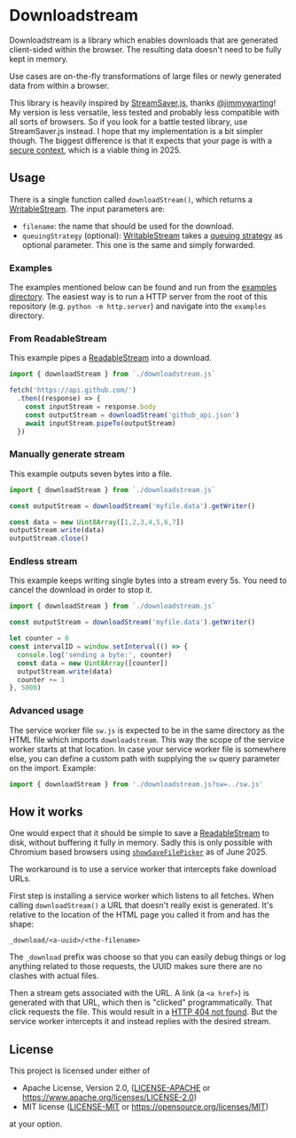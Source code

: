 Downloadstream
==============

Downloadstream is a library which enables downloads that are generated
client-sided within the browser. The resulting data doesn't need to be fully
kept in memory.

Use cases are on-the-fly transformations of large files or newly generated data
from within a browser.

This library is heavily inspired by [StreamSaver.js], thanks [@jimmywarting]!
My version is less versatile, less tested and probably less compatible with all
sorts of browsers. So if you look for a battle tested library, use
StreamSaver.js instead. I hope that my implementation is a bit simpler though.
The biggest difference is that it expects that your page is with a
[secure context], which is a viable thing in 2025.


Usage
-----

There is a single function called `downloadStream()`, which returns a
[WritableStream]. The input parameters are:

 - `filename`: the name that should be used for the download.
 - `queuingStrategy` (optional): [WritableStream] takes a [queuing strategy] as
    optional parameter. This one is the same and simply forwarded.


### Examples

The examples mentioned below can be found and run from the
[examples directory]. The easiest way is to run a HTTP server from the root of
this repository (e.g. `python -m http.server`) and navigate into the `examples`
directory.


### From ReadableStream

This example pipes a [ReadableStream] into a download.

```js
import { downloadStream } from `./downloadstream.js`

fetch('https://api.github.com/')
  .then((response) => {
    const inputStream = response.body
    const outputStream = downloadStream('github_api.json')
    await inputStream.pipeTo(outputStream)
  })
```


### Manually generate stream

This example outputs seven bytes into a file.

```js
import { downloadStream } from `./downloadstream.js`

const outputStream = downloadStream('myfile.data').getWriter()

const data = new Uint8Array([1,2,3,4,5,6,7])
outputStream.write(data)
outputStream.close()
```


### Endless stream

This example keeps writing single bytes into a stream every 5s. You need to
cancel the download in order to stop it.

```js
import { downloadStream } from `./downloadstream.js`

const outputStream = downloadStream('myfile.data').getWriter()

let counter = 0
const intervalID = window.setInterval(() => {
  console.log('sending a byte:', counter)
  const data = new Uint8Array([counter])
  outputStream.write(data)
  counter += 1
}, 5000)
```


### Advanced usage

The service worker file `sw.js` is expected to be in the same directory as the
HTML file which imports `downloadstream`. This way the scope of the service
worker starts at that location. In case your service worker file is somewhere
else, you can define a custom path with supplying the `sw` query parameter on
the import. Example:

```js
import { downloadStream } from './downloadstream.js?sw=../sw.js'
```


How it works
------------

One would expect that it should be simple to save a [ReadableStream] to disk,
without buffering it fully in memory. Sadly this is only possible with Chromium
based browsers using [`showSaveFilePicker`] as of June 2025.

The workaround is to use a service worker that intercepts fake download URLs.

First step is installing a service worker which listens to all fetches. When
calling `downloadStream()` a URL that doesn't really exist is generated. It's
relative to the location of the HTML page you called it from and has the shape:

    _download/<a-uuid>/<the-filename>

The `_download` prefix was choose so that you can easily debug things or log
anything related to those requests, the UUID makes sure there are no clashes
with actual files.

Then a stream gets associated with the URL. A link (a `<a href>`) is generated
with that URL, which then is "clicked" programmatically. That click requests
the file. This would result in a [HTTP 404 not found]. But the service worker
intercepts it and instead replies with the desired stream.


License
-------

This project is licensed under either of

 - Apache License, Version 2.0, ([LICENSE-APACHE] or https://www.apache.org/licenses/LICENSE-2.0)
 - MIT license ([LICENSE-MIT] or https://opensource.org/licenses/MIT)

at your option.

[StreamSaver.js]: https://github.com/jimmywarting/StreamSaver.js
[@jimmywarting]: https://github.com/jimmywarting
[secure context]: https://developer.mozilla.org/en-US/docs/Web/Security/Secure_Contexts
[examples directory]: ./examples/
[WritableStream]: https://developer.mozilla.org/en-US/docs/Web/API/WritableStream
[queuing strategy]: https://developer.mozilla.org/en-US/docs/Web/API/WritableStream/WritableStream#queuingstrategy
[ReadableStream]: https://developer.mozilla.org/en-US/docs/Web/API/ReadableStream
[`showSaveFilePicker`]: https://developer.mozilla.org/en-US/docs/Web/API/Window/showSaveFilePicker
[HTTP 404 not found]: https://en.wikipedia.org/wiki/HTTP_404
[LICENSE-APACHE]: ./LICENSE-APACHE
[LICENSE-MIT]: ./LICENSE-MIT
